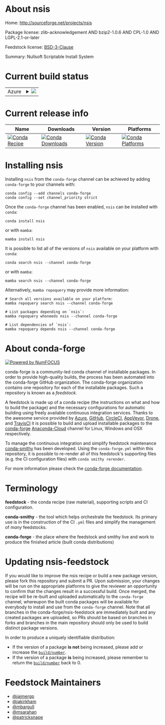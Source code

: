 About nsis
==========

Home: http://sourceforge.net/projects/nsis

Package license: zlib-acknowledgement AND bzip2-1.0.6 AND CPL-1.0 AND LGPL-2.1-or-later

Feedstock license: [BSD-3-Clause](https://github.com/conda-forge/nsis-feedstock/blob/main/LICENSE.txt)

Summary: Nullsoft Scriptable Install System

Current build status
====================


<table>
    
  <tr>
    <td>Azure</td>
    <td>
      <details>
        <summary>
          <a href="https://dev.azure.com/conda-forge/feedstock-builds/_build/latest?definitionId=696&branchName=main">
            <img src="https://dev.azure.com/conda-forge/feedstock-builds/_apis/build/status/nsis-feedstock?branchName=main">
          </a>
        </summary>
        <table>
          <thead><tr><th>Variant</th><th>Status</th></tr></thead>
          <tbody><tr>
              <td>linux_64_nsis_variantlog_enabled</td>
              <td>
                <a href="https://dev.azure.com/conda-forge/feedstock-builds/_build/latest?definitionId=696&branchName=main">
                  <img src="https://dev.azure.com/conda-forge/feedstock-builds/_apis/build/status/nsis-feedstock?branchName=main&jobName=linux&configuration=linux%20linux_64_nsis_variantlog_enabled" alt="variant">
                </a>
              </td>
            </tr><tr>
              <td>linux_64_nsis_variantstandard</td>
              <td>
                <a href="https://dev.azure.com/conda-forge/feedstock-builds/_build/latest?definitionId=696&branchName=main">
                  <img src="https://dev.azure.com/conda-forge/feedstock-builds/_apis/build/status/nsis-feedstock?branchName=main&jobName=linux&configuration=linux%20linux_64_nsis_variantstandard" alt="variant">
                </a>
              </td>
            </tr><tr>
              <td>win_64_nsis_variantlog_enabled</td>
              <td>
                <a href="https://dev.azure.com/conda-forge/feedstock-builds/_build/latest?definitionId=696&branchName=main">
                  <img src="https://dev.azure.com/conda-forge/feedstock-builds/_apis/build/status/nsis-feedstock?branchName=main&jobName=win&configuration=win%20win_64_nsis_variantlog_enabled" alt="variant">
                </a>
              </td>
            </tr><tr>
              <td>win_64_nsis_variantstandard</td>
              <td>
                <a href="https://dev.azure.com/conda-forge/feedstock-builds/_build/latest?definitionId=696&branchName=main">
                  <img src="https://dev.azure.com/conda-forge/feedstock-builds/_apis/build/status/nsis-feedstock?branchName=main&jobName=win&configuration=win%20win_64_nsis_variantstandard" alt="variant">
                </a>
              </td>
            </tr>
          </tbody>
        </table>
      </details>
    </td>
  </tr>
</table>

Current release info
====================

| Name | Downloads | Version | Platforms |
| --- | --- | --- | --- |
| [![Conda Recipe](https://img.shields.io/badge/recipe-nsis-green.svg)](https://anaconda.org/conda-forge/nsis) | [![Conda Downloads](https://img.shields.io/conda/dn/conda-forge/nsis.svg)](https://anaconda.org/conda-forge/nsis) | [![Conda Version](https://img.shields.io/conda/vn/conda-forge/nsis.svg)](https://anaconda.org/conda-forge/nsis) | [![Conda Platforms](https://img.shields.io/conda/pn/conda-forge/nsis.svg)](https://anaconda.org/conda-forge/nsis) |

Installing nsis
===============

Installing `nsis` from the `conda-forge` channel can be achieved by adding `conda-forge` to your channels with:

```
conda config --add channels conda-forge
conda config --set channel_priority strict
```

Once the `conda-forge` channel has been enabled, `nsis` can be installed with `conda`:

```
conda install nsis
```

or with `mamba`:

```
mamba install nsis
```

It is possible to list all of the versions of `nsis` available on your platform with `conda`:

```
conda search nsis --channel conda-forge
```

or with `mamba`:

```
mamba search nsis --channel conda-forge
```

Alternatively, `mamba repoquery` may provide more information:

```
# Search all versions available on your platform:
mamba repoquery search nsis --channel conda-forge

# List packages depending on `nsis`:
mamba repoquery whoneeds nsis --channel conda-forge

# List dependencies of `nsis`:
mamba repoquery depends nsis --channel conda-forge
```


About conda-forge
=================

[![Powered by
NumFOCUS](https://img.shields.io/badge/powered%20by-NumFOCUS-orange.svg?style=flat&colorA=E1523D&colorB=007D8A)](https://numfocus.org)

conda-forge is a community-led conda channel of installable packages.
In order to provide high-quality builds, the process has been automated into the
conda-forge GitHub organization. The conda-forge organization contains one repository
for each of the installable packages. Such a repository is known as a *feedstock*.

A feedstock is made up of a conda recipe (the instructions on what and how to build
the package) and the necessary configurations for automatic building using freely
available continuous integration services. Thanks to the awesome service provided by
[Azure](https://azure.microsoft.com/en-us/services/devops/), [GitHub](https://github.com/),
[CircleCI](https://circleci.com/), [AppVeyor](https://www.appveyor.com/),
[Drone](https://cloud.drone.io/welcome), and [TravisCI](https://travis-ci.com/)
it is possible to build and upload installable packages to the
[conda-forge](https://anaconda.org/conda-forge) [Anaconda-Cloud](https://anaconda.org/)
channel for Linux, Windows and OSX respectively.

To manage the continuous integration and simplify feedstock maintenance
[conda-smithy](https://github.com/conda-forge/conda-smithy) has been developed.
Using the ``conda-forge.yml`` within this repository, it is possible to re-render all of
this feedstock's supporting files (e.g. the CI configuration files) with ``conda smithy rerender``.

For more information please check the [conda-forge documentation](https://conda-forge.org/docs/).

Terminology
===========

**feedstock** - the conda recipe (raw material), supporting scripts and CI configuration.

**conda-smithy** - the tool which helps orchestrate the feedstock.
                   Its primary use is in the construction of the CI ``.yml`` files
                   and simplify the management of *many* feedstocks.

**conda-forge** - the place where the feedstock and smithy live and work to
                  produce the finished article (built conda distributions)


Updating nsis-feedstock
=======================

If you would like to improve the nsis recipe or build a new
package version, please fork this repository and submit a PR. Upon submission,
your changes will be run on the appropriate platforms to give the reviewer an
opportunity to confirm that the changes result in a successful build. Once
merged, the recipe will be re-built and uploaded automatically to the
`conda-forge` channel, whereupon the built conda packages will be available for
everybody to install and use from the `conda-forge` channel.
Note that all branches in the conda-forge/nsis-feedstock are
immediately built and any created packages are uploaded, so PRs should be based
on branches in forks and branches in the main repository should only be used to
build distinct package versions.

In order to produce a uniquely identifiable distribution:
 * If the version of a package **is not** being increased, please add or increase
   the [``build/number``](https://docs.conda.io/projects/conda-build/en/latest/resources/define-metadata.html#build-number-and-string).
 * If the version of a package **is** being increased, please remember to return
   the [``build/number``](https://docs.conda.io/projects/conda-build/en/latest/resources/define-metadata.html#build-number-and-string)
   back to 0.

Feedstock Maintainers
=====================

* [@jaimergp](https://github.com/jaimergp/)
* [@jakirkham](https://github.com/jakirkham/)
* [@mbargull](https://github.com/mbargull/)
* [@msarahan](https://github.com/msarahan/)
* [@patricksnape](https://github.com/patricksnape/)

